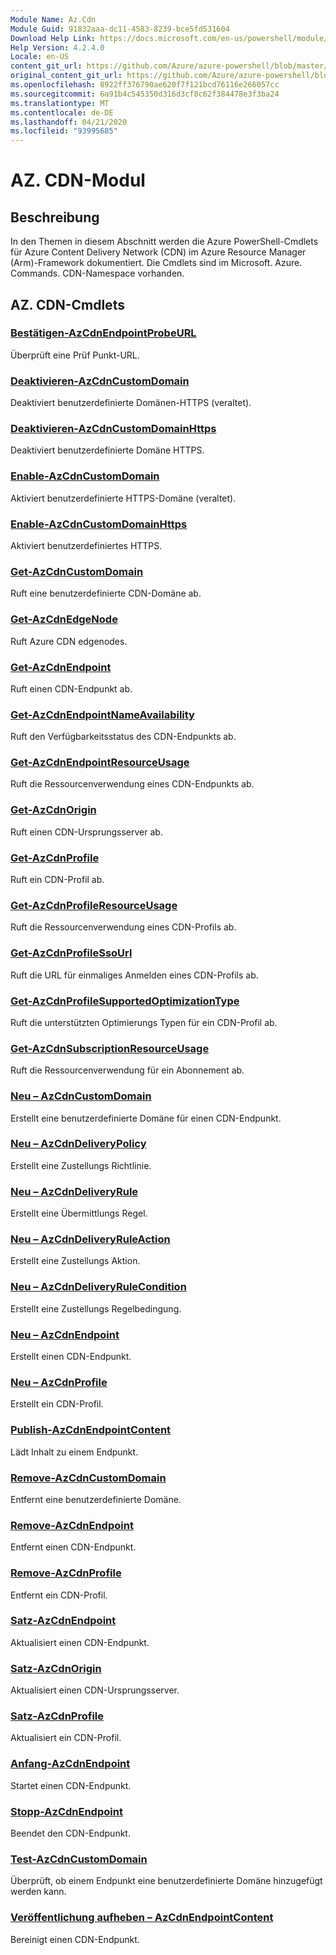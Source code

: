 ```yaml
---
Module Name: Az.Cdn
Module Guid: 91832aaa-dc11-4583-8239-bce5fd531604
Download Help Link: https://docs.microsoft.com/en-us/powershell/module/az.cdn
Help Version: 4.2.4.0
Locale: en-US
content_git_url: https://github.com/Azure/azure-powershell/blob/master/src/Cdn/Cdn/help/Az.Cdn.md
original_content_git_url: https://github.com/Azure/azure-powershell/blob/master/src/Cdn/Cdn/help/Az.Cdn.md
ms.openlocfilehash: 8922ff376790ae620f7f121bcd76116e266057cc
ms.sourcegitcommit: 6a91b4c545350d316d3cf8c62f384478e3f3ba24
ms.translationtype: MT
ms.contentlocale: de-DE
ms.lasthandoff: 04/21/2020
ms.locfileid: "93995685"
---
```

# AZ. CDN-Modul
## Beschreibung
In den Themen in diesem Abschnitt werden die Azure PowerShell-Cmdlets für Azure Content Delivery Network (CDN) im Azure Resource Manager (Arm)-Framework dokumentiert. Die Cmdlets sind im Microsoft. Azure. Commands. CDN-Namespace vorhanden.

## AZ. CDN-Cmdlets
### [Bestätigen-AzCdnEndpointProbeURL](Confirm-AzCdnEndpointProbeURL.md)
Überprüft eine Prüf Punkt-URL.

### [Deaktivieren-AzCdnCustomDomain](Disable-AzCdnCustomDomain.md)
Deaktiviert benutzerdefinierte Domänen-HTTPS (veraltet).

### [Deaktivieren-AzCdnCustomDomainHttps](Disable-AzCdnCustomDomainHttps.md)
Deaktiviert benutzerdefinierte Domäne HTTPS.

### [Enable-AzCdnCustomDomain](Enable-AzCdnCustomDomain.md)
Aktiviert benutzerdefinierte HTTPS-Domäne (veraltet).

### [Enable-AzCdnCustomDomainHttps](Enable-AzCdnCustomDomainHttps.md)
Aktiviert benutzerdefiniertes HTTPS.

### [Get-AzCdnCustomDomain](Get-AzCdnCustomDomain.md)
Ruft eine benutzerdefinierte CDN-Domäne ab.

### [Get-AzCdnEdgeNode](Get-AzCdnEdgeNode.md)
Ruft Azure CDN edgenodes.

### [Get-AzCdnEndpoint](Get-AzCdnEndpoint.md)
Ruft einen CDN-Endpunkt ab.

### [Get-AzCdnEndpointNameAvailability](Get-AzCdnEndpointNameAvailability.md)
Ruft den Verfügbarkeitsstatus des CDN-Endpunkts ab.

### [Get-AzCdnEndpointResourceUsage](Get-AzCdnEndpointResourceUsage.md)
Ruft die Ressourcenverwendung eines CDN-Endpunkts ab.

### [Get-AzCdnOrigin](Get-AzCdnOrigin.md)
Ruft einen CDN-Ursprungsserver ab.

### [Get-AzCdnProfile](Get-AzCdnProfile.md)
Ruft ein CDN-Profil ab.

### [Get-AzCdnProfileResourceUsage](Get-AzCdnProfileResourceUsage.md)
Ruft die Ressourcenverwendung eines CDN-Profils ab.

### [Get-AzCdnProfileSsoUrl](Get-AzCdnProfileSsoUrl.md)
Ruft die URL für einmaliges Anmelden eines CDN-Profils ab.

### [Get-AzCdnProfileSupportedOptimizationType](Get-AzCdnProfileSupportedOptimizationType.md)
Ruft die unterstützten Optimierungs Typen für ein CDN-Profil ab.

### [Get-AzCdnSubscriptionResourceUsage](Get-AzCdnSubscriptionResourceUsage.md)
Ruft die Ressourcenverwendung für ein Abonnement ab.

### [Neu – AzCdnCustomDomain](New-AzCdnCustomDomain.md)
Erstellt eine benutzerdefinierte Domäne für einen CDN-Endpunkt.

### [Neu – AzCdnDeliveryPolicy](New-AzCdnDeliveryPolicy.md)
Erstellt eine Zustellungs Richtlinie.

### [Neu – AzCdnDeliveryRule](New-AzCdnDeliveryRule.md)
Erstellt eine Übermittlungs Regel.

### [Neu – AzCdnDeliveryRuleAction](New-AzCdnDeliveryRuleAction.md)
Erstellt eine Zustellungs Aktion.

### [Neu – AzCdnDeliveryRuleCondition](New-AzCdnDeliveryRuleCondition.md)
Erstellt eine Zustellungs Regelbedingung.

### [Neu – AzCdnEndpoint](New-AzCdnEndpoint.md)
Erstellt einen CDN-Endpunkt.

### [Neu – AzCdnProfile](New-AzCdnProfile.md)
Erstellt ein CDN-Profil.

### [Publish-AzCdnEndpointContent](Publish-AzCdnEndpointContent.md)
Lädt Inhalt zu einem Endpunkt.

### [Remove-AzCdnCustomDomain](Remove-AzCdnCustomDomain.md)
Entfernt eine benutzerdefinierte Domäne.

### [Remove-AzCdnEndpoint](Remove-AzCdnEndpoint.md)
Entfernt einen CDN-Endpunkt.

### [Remove-AzCdnProfile](Remove-AzCdnProfile.md)
Entfernt ein CDN-Profil.

### [Satz-AzCdnEndpoint](Set-AzCdnEndpoint.md)
Aktualisiert einen CDN-Endpunkt.

### [Satz-AzCdnOrigin](Set-AzCdnOrigin.md)
Aktualisiert einen CDN-Ursprungsserver.

### [Satz-AzCdnProfile](Set-AzCdnProfile.md)
Aktualisiert ein CDN-Profil.

### [Anfang-AzCdnEndpoint](Start-AzCdnEndpoint.md)
Startet einen CDN-Endpunkt.

### [Stopp-AzCdnEndpoint](Stop-AzCdnEndpoint.md)
Beendet den CDN-Endpunkt.

### [Test-AzCdnCustomDomain](Test-AzCdnCustomDomain.md)
Überprüft, ob einem Endpunkt eine benutzerdefinierte Domäne hinzugefügt werden kann.

### [Veröffentlichung aufheben – AzCdnEndpointContent](Unpublish-AzCdnEndpointContent.md)
Bereinigt einen CDN-Endpunkt.


